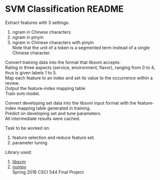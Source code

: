 # SVM Classification README
Extract features with 3 settings:<br>
1. ngram in Chinese characters<br>
2. ngram in pinyin<br>
3. ngram in Chinese characters with pinyin<br>
Note that the unit of a token is a segmented term instead of a single Chinese character.<br>

Convert training data into the format that libsvm accepts:<br>
Rating in three aspects (service, environment, flavor), ranging from 0 to 4, thus is given labels 1 to 5.<br>
Map each feature to an index and set its value to the occurrence within a review.<br>
Output the feature-index mapping table<br>
Train svm model.<br>

Convert developing set data into the libsvm input format with the feature-index mapping table generated in training.<br>
Predict on developing set and tune parameters.<br>
All intermediate results were cached.<br>

Task to be worked on:<br>
1. feature selection and reduce feature set.<br>
2. parameter tuning<br>

Library used:<br>
1. [libsvm](https://www.csie.ntu.edu.tw/~cjlin/libsvm/)<br>
2. [numpy](http://www.numpy.org/)<br>
Spring 2016 CSCI 544 Final Project.
